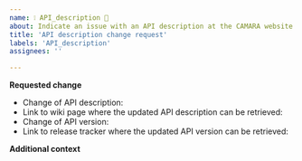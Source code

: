 ```yaml
---
name: ❕ API_description 📝
about: Indicate an issue with an API description at the CAMARA website
title: 'API description change request'
labels: 'API_description'
assignees: ''

---
```


**Requested change**
* Change of API description: <!-- Y/N  -->
* Link to wiki page where the updated API description can be retrieved: <!-- Wiki link  -->
* Change of API version: <!-- Y/N  -->
* Link to release tracker where the updated API version can be retrieved: <!-- release tracker link  -->

**Additional context**
<!-- Add any other context or change request (e.g. TSC repo status transition)  -->

